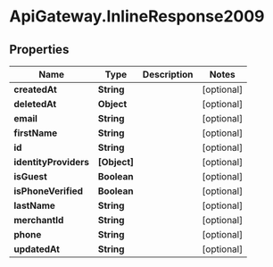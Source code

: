# ApiGateway.InlineResponse2009

## Properties

Name | Type | Description | Notes
------------ | ------------- | ------------- | -------------
**createdAt** | **String** |  | [optional] 
**deletedAt** | **Object** |  | [optional] 
**email** | **String** |  | [optional] 
**firstName** | **String** |  | [optional] 
**id** | **String** |  | [optional] 
**identityProviders** | **[Object]** |  | [optional] 
**isGuest** | **Boolean** |  | [optional] 
**isPhoneVerified** | **Boolean** |  | [optional] 
**lastName** | **String** |  | [optional] 
**merchantId** | **String** |  | [optional] 
**phone** | **String** |  | [optional] 
**updatedAt** | **String** |  | [optional] 


